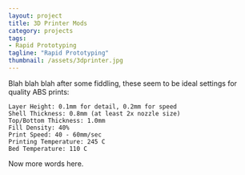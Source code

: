 ```yaml
---
layout: project
title: 3D Printer Mods
category: projects
tags:
- Rapid Prototyping
tagline: "Rapid Prototyping"
thumbnail: /assets/3dprinter.jpg
---
```


Blah blah blah after some fiddling, these seem to be ideal settings for quality ABS prints:

<pre><code>Layer Height: 0.1mm for detail, 0.2mm for speed
Shell Thickness: 0.8mm (at least 2x nozzle size)
Top/Bottom Thickness: 1.0mm
Fill Density: 40%
Print Speed: 40 - 60mm/sec
Printing Temperature: 245 C
Bed Temperature: 110 C</code></pre>

Now more words here.
